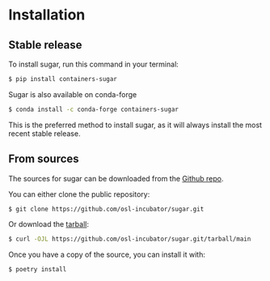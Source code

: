 # Installation

## Stable release

To install sugar, run this command in your terminal:

```bash
$ pip install containers-sugar
```

Sugar is also available on conda-forge

```bash
$ conda install -c conda-forge containers-sugar
```

This is the preferred method to install sugar,
as it will always install the most recent stable release.

## From sources

The sources for sugar can be downloaded from
the [Github repo](https://github.com/osl-incubator/sugar.git).

You can either clone the public repository:

```bash
$ git clone https://github.com/osl-incubator/sugar.git
```

Or download the
[tarball](https://github.com/osl-incubator/sugar.git/tarball/main):

```bash
$ curl -OJL https://github.com/osl-incubator/sugar.git/tarball/main
```

Once you have a copy of the source, you can install it with:

```bash
$ poetry install
```
